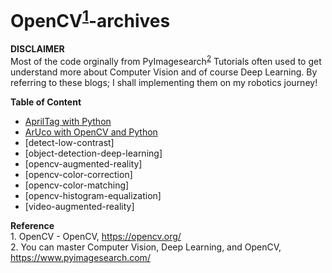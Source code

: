 # OpenCV<sup>[1](#opencv)</sup>-archives

**DISCLAIMER**
<br />Most of the code orginally from PyImagesearch<sup>[2](#pyimagesearch)</sup> Tutorials
often used to get understand more about Computer Vision and of course Deep Learning. By referring to these blogs; I shall implementing them on my robotics journey!

**Table of Content**
- [AprilTag with Python](https://github.com/KhairulIzwan/opencv-archives/blob/main/ArUco-with-OpenCV-and-Python/README.md)
- [ArUco with OpenCV and Python](https://github.com/KhairulIzwan/opencv-archives/blob/main/ArUco-with-OpenCV-and-Python/README.md)
- [detect-low-contrast]
- [object-detection-deep-learning]
- [opencv-augmented-reality]
- [opencv-color-correction]
- [opencv-color-matching]
- [opencv-histogram-equalization]
- [video-augmented-reality]

**Reference**
<br /><a name="opencv">1</a>. OpenCV - OpenCV, https://opencv.org/
<br /><a name="pyimagesearch">2</a>. You can master Computer Vision, Deep Learning, and OpenCV, https://www.pyimagesearch.com/

